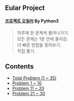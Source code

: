## Eular Project
#### [프로젝트 오일러](http://euler.synap.co.kr/) By Python3

> 하루에 한 문제씩 풀어나가기.  
> 모든 문제는 1분 안에 돌아감.  
> 더 빠른 방법을 찾아보기.  
> 직접 풀기.  

## Contents

- [Total Problem (1 ~ 35) ](https://github.com/DongjunLee/EulerProject/blob/master/Project%20Euler.ipynb)
- [Problem 1 ~ 10](https://github.com/DongjunLee/EulerProject/blob/master/Project_Euler_Problem_1~10.ipynb)
- [Problem 11 ~ 20](https://github.com/DongjunLee/EulerProject/blob/master/Project_Euler_Problem_11~20.ipynb)
- [Problem 21 ~ 30](https://github.com/DongjunLee/EulerProject/blob/master/Project_Euler_Problem_21~30.ipynb)
